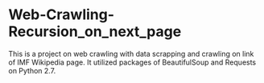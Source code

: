 # Web-Crawling-Recursion_on_next_page
<p> This is a project on web crawling with data scrapping and crawling on link of IMF Wikipedia page. 
    It utilized packages of BeautifulSoup and Requests on Python 2.7. </p>
